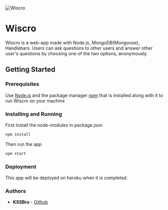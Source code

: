![Wiscro](https://raw.githubusercontent.com/KSSBro/wiscro/master/public/images/wiscro_small.png)

# Wiscro

Wiscro is a web-app made with Node.js, MongoDB(Mongoose), Handlebars.
Users can ask questions to other users and answer other user's questions by choosing one of the two options, anonymously.

## Getting Started

### Prerequisites

Use [Node.js](https://nodejs.org/en/download/) and the package manager [npm](https://www.npmjs.com/get-npm) that is installed along with it to run Wiscro on your machine

### Installing and Running

First install the node-modules in package.json

```bash
npm install
```

Then run the app

```bash
npm start
```

### Deployment

This app will be deployed on heroku when it is completed.

### Authors

- **KSSBro** - [Github](https://github.com/KSSBro)
